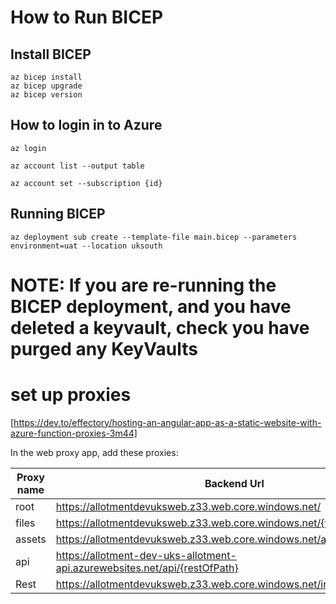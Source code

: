 # How to Run BICEP

## Install BICEP
```
az bicep install
az bicep upgrade
az bicep version
```

## How to login in to Azure

```
az login

az account list --output table

az account set --subscription {id}
```

## Running BICEP

```
az deployment sub create --template-file main.bicep --parameters environment=uat --location uksouth
```

**NOTE: If you are re-running the BICEP deployment, and you have deleted a keyvault,  check you have purged any KeyVaults**
=======


# set up proxies

[https://dev.to/effectory/hosting-an-angular-app-as-a-static-website-with-azure-function-proxies-3m44]

In the web proxy app, add these proxies:

Proxy name | Backend Url
---------- | ------------
root | https://allotmentdevuksweb.z33.web.core.windows.net/
files | https://allotmentdevuksweb.z33.web.core.windows.net/{filename}.{ext}
assets | https://allotmentdevuksweb.z33.web.core.windows.net/assets/{restOfPath}
api | https://allotment-dev-uks-allotment-api.azurewebsites.net/api/{restOfPath}
Rest | https://allotmentdevuksweb.z33.web.core.windows.net/index.html
